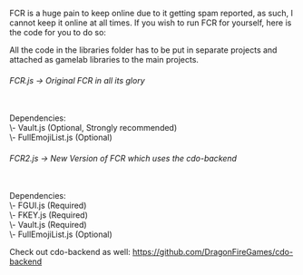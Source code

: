 FCR is a huge pain to keep online due to it getting spam reported, 
as such, I cannot keep it online at all times. If you wish to run 
FCR for yourself, here is the code for you to do so:

All the code in the libraries folder has to be put in separate 
projects and attached as gamelab libraries to the main projects.

<h6>FCR.js -> Original FCR in all its glory</h6><br>
Dependencies:
<br>\- Vault.js (Optional, Strongly recommended)
<br>\- FullEmojiList.js (Optional)

<h6>FCR2.js -> New Version of FCR which uses the cdo-backend</h6><br>
Dependencies:
<br>\- FGUI.js (Required)
<br>\- FKEY.js (Required)
<br>\- Vault.js (Required)
<br>\- FullEmojiList.js (Optional)

Check out cdo-backend as well:
https://github.com/DragonFireGames/cdo-backend
